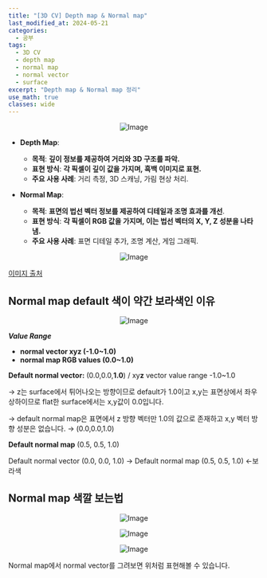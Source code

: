 ```yaml
---
title: "[3D CV] Depth map & Normal map"
last_modified_at: 2024-05-21
categories:
  - 공부
tags:
  - 3D CV
  - depth map
  - normal map
  - normal vector
  - surface
excerpt: "Depth map & Normal map 정리"
use_math: true
classes: wide
---
```


<p align="center">
  <img src="https://github.com/sandokim/sandokim.github.io/assets/74639652/07d0121e-6528-419e-8217-bf54614fc68b" alt="Image">
</p>

- **Depth Map**:
    - **목적**: **깊이 정보를 제공하여 거리와 3D 구조를 파악.**
    - **표현 방식**: **각 픽셀이 깊이 값을 가지며, 흑백 이미지로 표현.**
    - **주요 사용 사례**: 거리 측정, 3D 스캐닝, 가림 현상 처리.

- **Normal Map**:
    - **목적**: **표면의 법선 벡터 정보를 제공하여 디테일과 조명 효과를 개선**.
    - **표현 방식**: **각 픽셀이 RGB 값을 가지며, 이는 법선 벡터의 X, Y, Z 성분을 나타냄.**
    - **주요 사용 사례**: 표면 디테일 추가, 조명 계산, 게임 그래픽.

<p align="center">
  <img src="https://github.com/sandokim/sandokim.github.io/assets/74639652/907f1a07-9221-4edc-b93f-409e36d0f642" alt="Image">
</p>

[이미지 출처](https://raypop.tistory.com/71)


## Normal map default 색이 약간 보라색인 이유

<p align="center">
  <img src="https://github.com/sandokim/sandokim.github.io/assets/74639652/f834ca09-8b62-46f8-b193-9b8954a5ad72" alt="Image">
</p>

***Value Range*** 

- **normal vector xyz (-1.0~1.0)**
- **normal map RGB values (0.0~1.0)**

**Default normal vector:** (0.0,0.0,**1.0**) / xy**z** vector value range -1.0~1.0 

→ z는 surface에서 튀어나오는 방향이므로 default가 1.0이고 x,y는 표면상에서 좌우상하이므로 flat한 surface에서는 x,y값이 0.0입니다.

→ default normal map은 표면에서 z 방향 벡터만 1.0의 값으로 존재하고 x,y 벡터 방향 성분은 없습니다. → (0.0,0.0,1.0)

**Default normal map** (0.5, 0.5, 1.0)

Default normal vector (0.0, 0.0, 1.0) → Default normal map (0.5, 0.5, 1.0) ←보라색

## Normal map 색깔 보는법

<p align="center">
  <img src="https://github.com/sandokim/sandokim.github.io/assets/74639652/dbb9beaa-39e1-4b9b-a9c5-add26d11dbd0" alt="Image">
</p>

<p align="center">
  <img src="https://github.com/sandokim/sandokim.github.io/assets/74639652/2dff7eb1-58f6-4416-9d78-e78fa5d91fc5" alt="Image">
</p>

<p align="center">
  <img src="https://github.com/sandokim/sandokim.github.io/assets/74639652/65f40c75-7215-4fe8-a7c0-c48a9f971e6d" alt="Image">
</p>

Normal map에서 normal vector를 그려보면 위처럼 표현해볼 수 있습니다.
